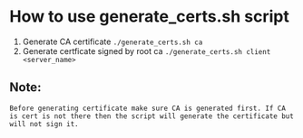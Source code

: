 # How to use generate_certs.sh script

1. Generate CA certificate
   `./generate_certs.sh ca`
2. Generate certficate signed by root ca
   `./generate_certs.sh client <server_name>`

## Note:

    Before generating certificate make sure CA is generated first. If CA is cert is not there then the script will generate the certificate but will not sign it.
